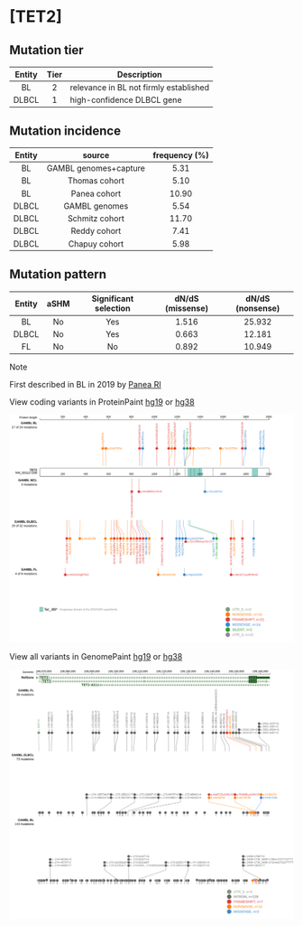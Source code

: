 # [TET2]

## Mutation tier

|Entity|Tier|Description                           |
|:------:|:----:|--------------------------------------|
|BL    |2   |relevance in BL not firmly established|
|DLBCL |1   |high-confidence DLBCL gene            |
## Mutation incidence

|Entity|source               |frequency (%)|
|:------:|:---------------------:|:-------------:|
|BL    |GAMBL genomes+capture| 5.31        |
|BL    |Thomas cohort        | 5.10        |
|BL    |Panea cohort         |10.90        |
|DLBCL |GAMBL genomes        | 5.54        |
|DLBCL |Schmitz cohort       |11.70        |
|DLBCL |Reddy cohort         | 7.41        |
|DLBCL |Chapuy cohort        | 5.98        |

## Mutation pattern

|Entity|aSHM|Significant selection|dN/dS (missense)|dN/dS (nonsense)|
|:------:|:----:|:---------------------:|:----------------:|:----------------:|
|BL    |No  |Yes                  |1.516           |25.932          |
|DLBCL |No  |Yes                  |0.663           |12.181          |
|FL    |No  |No                   |0.892           |10.949          |


> [!NOTE]
> First described in BL in 2019 by [Panea RI](https://pubmed.ncbi.nlm.nih.gov/31558468)


View coding variants in ProteinPaint [hg19](https://www.bcgsc.ca/downloads/morinlab/GAMBL/test/genes/TET2_protein.html)  or [hg38](https://www.bcgsc.ca/downloads/morinlab/GAMBL/test/genes/TET2_protein_hg38.html)

![image](images/proteinpaint/TET2_NM_001127208.svg)

View all variants in GenomePaint [hg19](https://www.bcgsc.ca/downloads/morinlab/GAMBL/test/genes/TET2.html)  or [hg38](https://www.bcgsc.ca/downloads/morinlab/GAMBL/test/genes/TET2_hg38.html)

![image](images/proteinpaint/TET2.svg)
